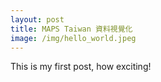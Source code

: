 ```yaml
---
layout: post
title: MAPS Taiwan 資料視覺化
image: /img/hello_world.jpeg
---
```


This is my first post, how exciting!
